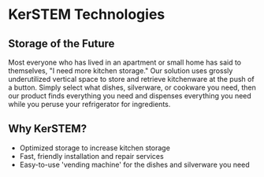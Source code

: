 # KerSTEM Technologies

## Storage of the Future

Most everyone who has lived in an apartment or small home has said to themselves,  "I need more kitchen storage." Our solution uses grossly underutilized vertical space to store and retrieve kitchenware at the push of a button. Simply select what dishes, silverware, or cookware you need, then our product finds everything you need and dispenses everything you need while you peruse your refrigerator for ingredients.

## Why KerSTEM?

  * Optimized storage to increase kitchen storage  
  * Fast, friendly installation and repair services  
  * Easy-to-use 'vending machine' for the dishes and silverware you need

